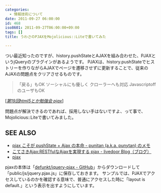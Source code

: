 ```yaml
---
categories:
  - 情報技術について
date: 2011-09-27 06:00:00
id: 468
iso8601: 2011-09-27T06:00:00+09:00
tags: []
title: うわさのPJAXをMojolicious::Liteで書いてみた

---
```


<p>つい最近知ったのですが、history.pushStateとAJAXを組み合わせた、PJAXというjQueryのプラグインがあるようです。
PJAXは、history.pushStateでヒストリーを作りながらAJAXでページを遷移させずに更新することで、従来のAJAXの問題点をクリアさせるものです。</p>

<blockquote cite="http://www.slideshare.net/KensakuKOMATSU/19html5" title="第19回html5とか勉強会 pjax" class="blockquote"><p>「戻る」もOK
ソーシャルにも優しく
クローラーへも対応
JavascriptoffのユーザもOK</p></blockquote>

<div class="cite">[<cite><a href="http://www.slideshare.net/KensakuKOMATSU/19html5">第19回html5とか勉強会 pjax</a></cite>]</div>

<p>問題点が解決できるのであれば、採用しない手はないですよ、って事で、Mojolicious::Liteで書いてみました。</p>

<div id="see_also">
<h2>SEE ALSO</h2>
<ul>
<li><a href="http://d.hatena.ne.jp/punitan/20110404/1301895279" target="_blank">pjax こそが pushState + Ajax の本命 - punitan (a.k.a. punytan) のメモ</a></li>
<li><a href="http://blog.livedoor.jp/kotesaki/archives/1736450.html" target="_blank">こてさきAjax:RESTfulなAjaxを実現する pjax - livedoor Blog（ブログ）</a></li>
<li><a href="http://pjax.heroku.com/" target="_blank">pjax</a></li>
</ul>
</div>

<p>
pjaxの本体は「<a href="https://github.com/defunkt/jquery-pjax">defunkt/jquery-pjax - GitHub</a>」からダウンロードして「public/js/jquery.pjax.js」に保存しておきます。
サンプルでは、PJAXでアクセスしているのかを確認する意味で、普通にアクセスした時に「layout is default.」という表示を出すようにしています。
<script src="https://gist.github.com/1242613.js"> </script></p>
    	